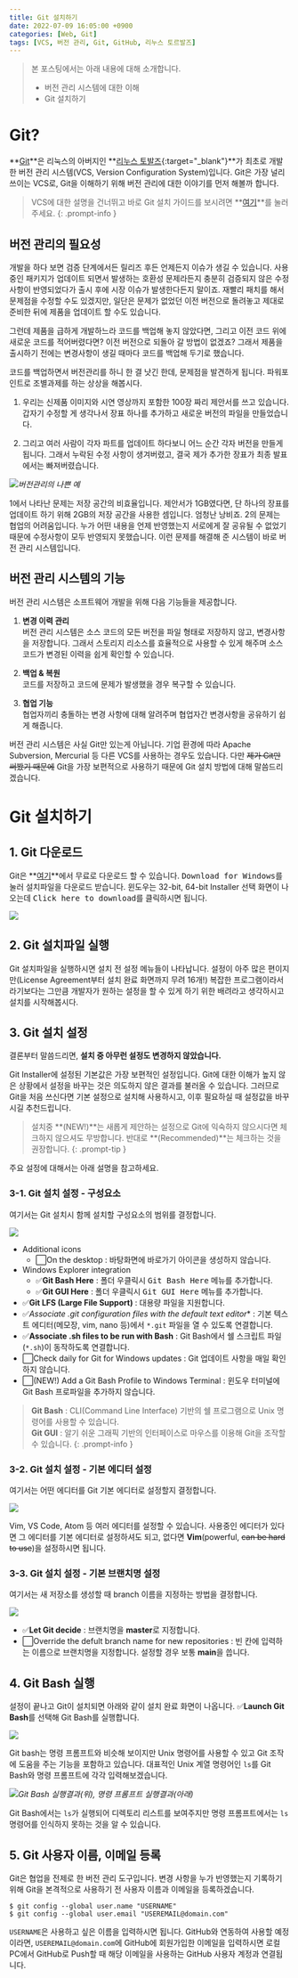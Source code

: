 ```yaml
---
title: Git 설치하기
date: 2022-07-09 16:05:00 +0900
categories: [Web, Git]
tags: [VCS, 버전 관리, Git, GitHub, 리누스 토르발즈]
---
```


> 본 포스팅에서는 아래 내용에 대해 소개합니다.
> - 버전 관리 시스템에 대한 이해
> - Git 설치하기

# Git?

**[Git](https://git-scm.com/)**은 리눅스의 아버지인 **[리누스 토발즈](https://ko.wikipedia.org/wiki/%EB%A6%AC%EB%88%84%EC%8A%A4_%ED%86%A0%EB%A5%B4%EB%B0%9C%EC%8A%A4){:target="_blank"}**가 최초로 개발한 버전 관리 시스템(VCS, Version Configuration System)입니다. Git은 가장 널리 쓰이는 VCS로, Git을 이해하기 위해 버전 관리에 대한 이야기를 먼저 해볼까 합니다.

> VCS에 대한 설명을 건너뛰고 바로 Git 설치 가이드를 보시려면 **[여기](#git-설치하기)**를 눌러주세요.
{: .prompt-info }

## 버전 관리의 필요성

개발을 하다 보면 검증 단계에서든 릴리즈 후든 언제든지 이슈가 생길 수 있습니다. 사용중인 패키지가 업데이트 되면서 발생하는 호환성 문제라든지 충분히 검증되지 않은 수정사항이 반영되었다가 출시 후에 시장 이슈가 발생한다든지 말이죠. 재빨리 패치를 해서 문제점을 수정할 수도 있겠지만, 일단은 문제가 없었던 이전 버전으로 돌려놓고 제대로 준비한 뒤에 제품을 업데이트 할 수도 있습니다.

그런데 제품을 급하게 개발하느라 코드를 백업해 놓지 않았다면, 그리고 이전 코드 위에 새로운 코드를 적어버렸다면? 이전 버전으로 되돌아 갈 방법이 없겠죠? 그래서 제품을 출시하기 전에는 변경사항이 생길 때마다 코드를 백업해 두기로 했습니다.

코드를 백업하면서 버전관리를 하니 한 결 낫긴 한데, 문제점을 발견하게 됩니다. 파워포인트로 조별과제를 하는 상상을 해봅시다. 

1. 우리는 신제품 이미지와 시연 영상까지 포함한 100장 짜리 제안서를 쓰고 있습니다. 갑자기 수정할 게 생각나서 장표 하나를 추가하고 새로운 버전의 파일을 만들었습니다.

2. 그리고 여러 사람이 각자 파트를 업데이트 하다보니 어느 순간 각자 버전을 만들게 됩니다. 그래서 누락된 수정 사항이 생겨버렸고, 결국 제가 추가한 장표가 최종 발표에서는 빠져버렸습니다.


![](/assets/img/2022-07-08/2022-07-08-install-git-vcs_bad_example.png)*버전관리의 나쁜 예*


1에서 나타난 문제는 저장 공간의 비효율입니다. 제안서가 1GB였다면, 단 하나의 장표를 업데이트 하기 위해 2GB의 저장 공간을 사용한 셈입니다. 엄청난 낭비죠. 2의 문제는 협업의 어려움입니다. 누가 어떤 내용을 언제 반영했는지 서로에게 잘 공유될 수 없었기 때문에 수정사항이 모두 반영되지 못했습니다. 이런 문제를 해결해 준 시스템이 바로 버전 관리 시스템입니다. 

## 버전 관리 시스템의 기능

버전 관리 시스템은 소프트웨어 개발을 위해 다음 기능들을 제공합니다.

1. **변경 이력 관리**
<br>버전 관리 시스템은 소스 코드의 모든 버전을 파일 형태로 저장하지 않고, 변경사항을 저장합니다. 그래서 스토리지 리소스를 효율적으로 사용할 수 있게 해주며 소스 코드가 변경된 이력을 쉽게 확인할 수 있습니다.

2. **백업 & 복원**
<br>코드를 저장하고 코드에 문제가 발생했을 경우 복구할 수 있습니다.

3. **협업 기능**
<br>협업자끼리 충돌하는 변경 사항에 대해 알려주며 협업자간 변경사항을 공유하기 쉽게 해줍니다.

버전 관리 시스템은 사실 Git만 있는게 아닙니다. 기업 환경에 따라 Apache Subversion, Mercurial 등 다른 VCS를 사용하는 경우도 있습니다. 다만 ~~제가 Git만 써봤기 때문에~~ Git을 가장 보편적으로 사용하기 때문에 Git 설치 방법에 대해 말씀드리겠습니다.

# Git 설치하기

## 1. Git 다운로드

Git은 **[여기](https://git-scm.com/downloads)**에서 무료로 다운로드 할 수 있습니다. <kbd>Download for Windows</kbd>를 눌러 설치파일을 다운로드 받습니다. 윈도우는 32-bit, 64-bit Installer 선택 화면이 나오는데 <kbd>Click here to download</kbd>를 클릭하시면 됩니다.

![](/assets/img/2022-07-08/2022-07-08-install-git-download.png)

## 2. Git 설치파일 실행

Git 설치파일을 실행하시면 설치 전 설정 메뉴들이 나타납니다. 설정이 아주 많은 편이지만(License Agreement부터 설치 완료 화면까지 무려 16개!) 복잡한 프로그램이라서라기보다는 그만큼 개발자가 원하는 설정을 할 수 있게 하기 위한 배려라고 생각하시고 설치를 시작해봅시다.

## 3. Git 설치 설정

결론부터 말씀드리면, **설치 중 아무런 설정도 변경하지 않았습니다.**

Git Installer에 설정된 기본값은 가장 보편적인 설정입니다. Git에 대한 이해가 높지 않은 상황에서 설정을 바꾸는 것은 의도하지 않은 결과를 불러올 수 있습니다. 그러므로 Git을 처음 쓰신다면 기본 설정으로 설치해 사용하시고, 이후 필요하실 때 설정값을 바꾸시길 추천드립니다. 

> 설치중 **(NEW!)**는 새롭게 제안하는 설정으로 Git에 익숙하지 않으시다면 체크하지 않으셔도 무방합니다. 반대로 **(Recommended)**는 체크하는 것을 권장합니다.
{: .prompt-tip }

주요 설정에 대해서는 아래 설명을 참고하세요.

### 3-1. Git 설치 설정 - 구성요소

여기서는 Git 설치시 함께 설치할 구성요소의 범위를 결정합니다.

![](/assets/img/2022-07-08/2022-07-08-install-git-install3.png)

- Additional icons
  - ⬜On the desktop : 바탕화면에 바로가기 아이콘을 생성하지 않습니다.
- Windows Explorer integration
  - ✅**Git Bash Here** : 폴더 우클릭시 <kbd>Git Bash Here</kbd> 메뉴를 추가합니다.
  - ✅**Git GUI Here** : 폴더 우클릭시 <kbd>Git GUI Here</kbd> 메뉴를 추가합니다.
- ✅**Git LFS (Large File Support)** : 대용량 파일을 지원합니다.
- ✅**Associate .git* configuration files with the default text editor** : 기본 텍스트 에디터(메모장, vim, nano 등)에서 `*.git` 파일을 열 수 있도록 연결합니다.
- ✅**Associate .sh files to be run with Bash** : Git Bash에서 쉘 스크립트 파일(`*.sh`)이 동작하도록 연결합니다.
- ⬜Check daily for Git for Windows updates : Git 업데이트 사항을 매일 확인하지 않습니다.
- ⬜(NEW!) Add a Git Bash Profile to Windows Terminal : 윈도우 터미널에 Git Bash 프로파일을 추가하지 않습니다.

> **Git Bash** : CLI(Command Line Interface) 기반의 쉘 프로그램으로 Unix 명령어를 사용할 수 있습니다.
<br>**Git GUI** : 알기 쉬운 그래픽 기반의 인터페이스로 마우스를 이용해 Git을 조작할 수 있습니다.
{: .prompt-info }

### 3-2. Git 설치 설정 - 기본 에디터 설정

여기서는 어떤 에디터를 Git 기본 에디터로 설정할지 결정합니다.

![](/assets/img/2022-07-08/2022-07-08-install-git-install5.png)

 Vim, VS Code, Atom 등 여러 에디터를 설정할 수 있습니다. 사용중인 에디터가 있다면 그 에디터를 기본 에디터로 설정하셔도 되고, 없다면 **Vim**(powerful, ~~can be hard to use~~)을 설정하시면 됩니다.

### 3-3. Git 설치 설정 - 기본 브랜치명 설정

여기서는 새 저장소를 생성할 때 branch 이름을 지정하는 방법을 결정합니다.

![](/assets/img/2022-07-08/2022-07-08-install-git-install6.png)

- ✅**Let Git decide** : 브랜치명을 **master**로 지정합니다.
- ⬜Override the defult branch name for new repositories : 빈 칸에 입력하는 이름으로 브랜치명을 지정합니다. 설정할 경우 보통 **main**을 씁니다.

## 4. Git Bash 실행

설정이 끝나고 Git이 설치되면 아래와 같이 설치 완료 화면이 나옵니다. ✅**Launch Git Bash**를 선택해 Git Bash를 실행합니다.

![](/assets/img/2022-07-08/2022-07-08-install-git-install10.png)

Git bash는 명령 프롬프트와 비슷해 보이지만 Unix 명령어를 사용할 수 있고 Git 조작에 도움을 주는 기능을 포함하고 있습니다. 대표적인 Unix 계열 명령어인 `ls`를 Git Bash와 명령 프롬프트에 각각 입력해보겠습니다.

![](/assets/img/2022-07-08/2022-07-08-install-git-git_bash_and_cmd.png)*Git Bash 실행결과(위), 명령 프롬프트 실행결과(아래)*

Git Bash에서는 `ls`가 실행되어 디렉토리 리스트를 보여주지만 명령 프롬프트에서는 `ls` 명령어를 인식하지 못하는 것을 알 수 있습니다. 

## 5. Git 사용자 이름, 이메일 등록

Git은 협업을 전제로 한 버전 관리 도구입니다. 변경 사항을 누가 반영했는지 기록하기 위해 Git을 본격적으로 사용하기 전 사용자 이름과 이메일을 등록하겠습니다.

```shell
$ git config --global user.name "USERNAME"
$ git config --global user.email "USEREMAIL@domain.com"
```

`USERNAME`은 사용하고 싶은 이름을 입력하시면 됩니다. GitHub와 연동하여 사용할 예정이라면, `USEREMAIL@domain.com`에 GitHub에 회원가입한 이메일을 입력하시면 로컬 PC에서 GitHub로 Push할 때 해당 이메일을 사용하는 GitHub 사용자 계정과 연결됩니다.
